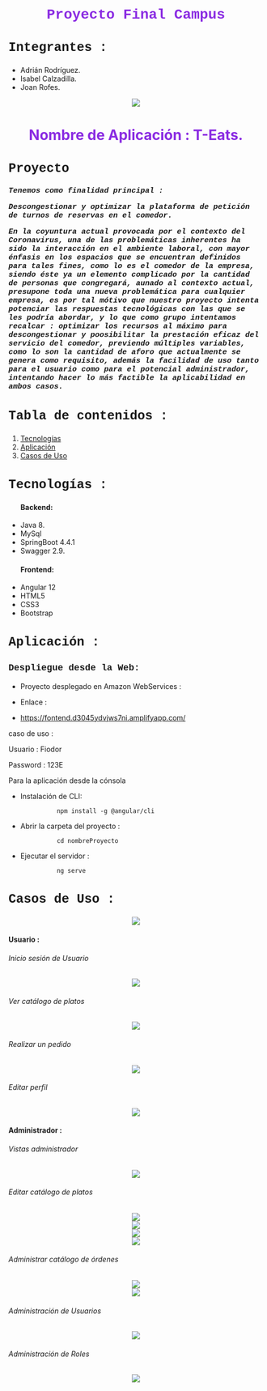 <h1 style="text-align: center; color : blueviolet; font-family : Courier New;">Proyecto Final Campus</h1>


<h2  style="font-family : Courier New; font-size : 25px;">Integrantes :</h2>

- Adrián Rodríguez.
- Isabel Calzadilla.
- Joan Rofes.

<div align="center"><img src="img/logo.PNG"></div>
<div>
<h1 style="text-align: center; color : blueviolet ">Nombre de Aplicación : T-Eats.</h1>


<h2 style="font-family : Courier New; font-size : 25px;">Proyecto  </h2>


<h5 style="font-family : Courier New; font-size : 15px;">Tenemos como finalidad principal : 

Descongestionar y optimizar la plataforma de petición de turnos de reservas en el comedor. 

En la coyuntura actual provocada por el contexto del Coronavirus, una de las problemáticas inherentes ha sido la interacción en el ambiente laboral, con mayor énfasis en los espacios que se encuentran definidos para tales fines, como lo es el comedor de la empresa, siendo éste ya un elemento complicado por la cantidad de personas que congregará, aunado al contexto actual, presupone toda una nueva problemática para cualquier empresa, es por tal mótivo que nuestro proyecto intenta potenciar las respuestas tecnológicas con las que se les podría abordar, y lo que como grupo intentamos recalcar : optimizar los recursos al máximo para descongestionar y poosibilitar la prestación eficaz del servicio del comedor, previendo múltiples variables, como lo son la cantidad de aforo que actualmente se genera como requisito, además la facilidad de uso tanto para el usuario como para el potencial administrador, intentando hacer lo más factible la aplicabilidad en ambos casos.
</h5>


<h2 style="font-family : Courier New; font-size : 25px;">Tabla de contenidos : </h2>
<ol>
    <li><a href="#tecnologias">Tecnologías</a></li>
    <li><a href="#aplicacion">Aplicación</a></li>
    <li><a href="#casos">Casos de Uso</a></li>  
</ol>

<h2 style="font-family : Courier New; font-size : 25px;" id="tecnologias">Tecnologías : </h2>
<ul>
<h4>Backend:</h4>
<li>Java 8.</li>
<li>MySql</li>
<li>SpringBoot 4.4.1</li>
<li>Swagger 2.9.</li>
<h4>Frontend:</h4>
<li>Angular 12</li>
<li>HTML5</li>
<li>CSS3</li>
<li>Bootstrap</li>
</ul>

<h2 style="font-family : Courier New; font-size : 25px;" id="aplicacion">Aplicación : </h2>

<h3 style="font-family : Courier New; font-size : 18px;" id="aplicacion">Despliegue desde la Web: </h3>

- Proyecto desplegado en Amazon WebServices :

- Enlace :

- https://fontend.d3045ydvjws7ni.amplifyapp.com/

caso de uso :

Usuario :  Fiodor

Password : 123E




Para la aplicación desde la cónsola

- Instalación de CLI:

                npm install -g @angular/cli    
- Abrir la carpeta del proyecto :
    
                cd nombreProyecto
- Ejecutar el servidor :

                ng serve

<h2 style="font-family : Courier New; font-size : 25px;" id="casos">Casos de Uso : </h2>

<div align="center"><img src="img/caso.png"></div>
<h4>Usuario :</h4>
<h6>Inicio sesión de Usuario </h6>

<div align="center"><img src="img/ingreso.png"></div>
<h6>Ver catálogo de platos </h6>

<div align="center"><img src="img/ordenes.PNG"></div>
<h6>Realizar un pedido </h6>
<div align="center"><img src="img/ordenUsuario.PNG"></div>

<h6>Editar perfil</h6>

<div align="center"><img src="img/perfilUser.PNG"></div>

<h4>Administrador :</h4>
<h6>Vistas administrador </h6>

<div align="center"><img src="img/vistaAdmin.PNG"></div>
<h6>Editar catálogo de platos </h6>

<div align="center"><img src="img/editaPlato1.PNG"></div>

<div align="center"><img src="img/editarPlato2.PNG"></div>

<div align="center"><img src="img/editaPlato3.PNG"></div>

<div align="center"><img src="img/editaPlato4.PNG"></div>
<h6>Administrar catálogo de órdenes </h6>

<div align="center"><img src="img/orden1.PNG"></div>

<div align="center"><img src="img/orden2.PNG"></div>
<h6>Administración de Usuarios</h6>

<div align="center"><img src="img/usuario1.PNG"></div>
<h6>Administración de Roles</h6>

<div align="center"><img src="img/rol.PNG"></div>
</div> 


